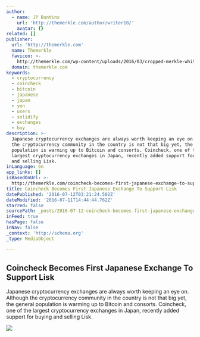 ```yaml
---
author:
  - name: JP Buntinx
    url: 'http://themerkle.com/author/writer10/'
    avatar: {}
related: []
publisher:
  url: 'http://themerkle.com'
  name: Themerkle
  favicon: >-
    http://themerkle.com/wp-content/uploads/2016/03/cropped-merkle-white-1-192x192.png
  domain: themerkle.com
keywords:
  - cryptocurrency
  - coincheck
  - bitcoin
  - japanese
  - japan
  - yen
  - users
  - solidify
  - exchanges
  - buy
description: >-
  Japanese cryptocurrency exchanges are always worth keeping an eye on. Although
  the cryptocurrency community in the country is not that big yet, the general
  population is warming up to Bitcoin and consorts. Coincheck, one of the
  largest cryptocurrency exchanges in Japan, recently added support for buying
  and selling Lisk.
inLanguage: en
app_links: []
isBasedOnUrl: >-
  http://themerkle.com/coincheck-becomes-first-japanese-exchange-to-support-lisk/
title: Coincheck Becomes First Japanese Exchange To Support Lisk
datePublished: '2016-07-12T03:21:24.502Z'
dateModified: '2016-07-11T14:44:44.762Z'
starred: false
sourcePath: _posts/2016-07-12-coincheck-becomes-first-japanese-exchange-to-support-lisk.md
inFeed: true
hasPage: false
inNav: false
_context: 'http://schema.org'
_type: MediaObject

---
```

<article style=""><h1>Coincheck Becomes First Japanese Exchange To Support Lisk</h1><p>Japanese cryptocurrency exchanges are always worth keeping an eye on. Although the cryptocurrency community in the country is not that big yet, the general population is warming up to Bitcoin and consorts. Coincheck, one of the largest cryptocurrency exchanges in Japan, recently added support for buying and selling Lisk.</p><img src="http://themerkle.com/wp-content/uploads/2016/07/shutterstock_433376113.jpg" /></article>